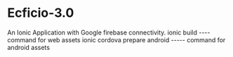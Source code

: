 # Ecficio-3.0
An Ionic Application with Google firebase connectivity.
ionic build  ---- command for web assets
ionic cordova prepare android  ----- command for android assets

